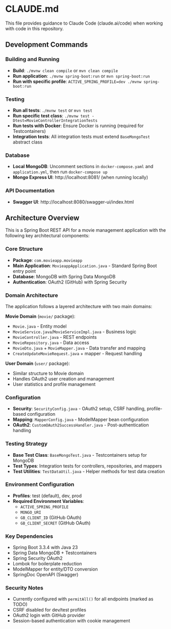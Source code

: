 # CLAUDE.md

This file provides guidance to Claude Code (claude.ai/code) when working with code in this repository.

## Development Commands

### Building and Running
- **Build**: `./mvnw clean compile` or `mvn clean compile`
- **Run application**: `./mvnw spring-boot:run` or `mvn spring-boot:run`
- **Run with specific profile**: `ACTIVE_SPRING_PROFILE=dev ./mvnw spring-boot:run`

### Testing
- **Run all tests**: `./mvnw test` or `mvn test`
- **Run specific test class**: `./mvnw test -Dtest=MovieControllerIntegrationTests`
- **Run tests with Docker**: Ensure Docker is running (required for Testcontainers)
- **Integration tests**: All integration tests must extend `BaseMongoTest` abstract class

### Database
- **Local MongoDB**: Uncomment sections in `docker-compose.yaml` and `application.yml`, then run `docker-compose up`
- **Mongo Express UI**: http://localhost:8081/ (when running locally)

### API Documentation
- **Swagger UI**: http://localhost:8080/swagger-ui/index.html

## Architecture Overview

This is a Spring Boot REST API for a movie management application with the following key architectural components:

### Core Structure
- **Package**: `com.movieapp.movieapp`
- **Main Application**: `MovieappApplication.java` - Standard Spring Boot entry point
- **Database**: MongoDB with Spring Data MongoDB
- **Authentication**: OAuth2 (GitHub) with Spring Security

### Domain Architecture
The application follows a layered architecture with two main domains:

**Movie Domain** (`movie/` package):
- `Movie.java` - Entity model
- `MovieService.java`/`MovieServiceImpl.java` - Business logic
- `MovieController.java` - REST endpoints
- `MovieRepository.java` - Data access
- `MovieDto.java` + `MovieMapper.java` - Data transfer and mapping
- `CreateUpdateMovieRequest.java` + mapper - Request handling

**User Domain** (`user/` package):
- Similar structure to Movie domain
- Handles OAuth2 user creation and management
- User statistics and profile management

### Configuration
- **Security**: `SecurityConfig.java` - OAuth2 setup, CSRF handling, profile-based configuration
- **Mapping**: `MapperConfig.java` - ModelMapper bean configuration
- **OAuth2**: `CustomOAuth2SuccessHandler.java` - Post-authentication handling

### Testing Strategy
- **Base Test Class**: `BaseMongoTest.java` - Testcontainers setup for MongoDB
- **Test Types**: Integration tests for controllers, repositories, and mappers
- **Test Utilities**: `TestDataUtil.java` - Helper methods for test data creation

### Environment Configuration
- **Profiles**: test (default), dev, prod
- **Required Environment Variables**:
  - `ACTIVE_SPRING_PROFILE`
  - `MONGO_URI`
  - `GB_CLIENT_ID` (GitHub OAuth)
  - `GB_CLIENT_SECRET` (GitHub OAuth)

### Key Dependencies
- Spring Boot 3.3.4 with Java 23
- Spring Data MongoDB + Testcontainers
- Spring Security OAuth2
- Lombok for boilerplate reduction
- ModelMapper for entity/DTO conversion
- SpringDoc OpenAPI (Swagger)

### Security Notes
- Currently configured with `permitAll()` for all endpoints (marked as TODO)
- CSRF disabled for dev/test profiles
- OAuth2 login with GitHub provider
- Session-based authentication with cookie management